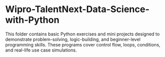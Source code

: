 # Wipro-TalentNext-Data-Science-with-Python
This folder contains basic Python exercises and mini projects designed to demonstrate problem-solving, logic-building, and beginner-level programming skills. These programs cover control flow, loops, conditions, and real-life use case simulations.
